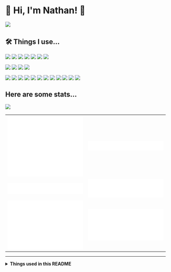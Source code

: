# 👋 Hi, I'm Nathan! 👋
<!--<img src="https://i.ibb.co/sg1PbY6/veI5xzMF.gif">-->
<!--<h1><img src="https://emojis.slackmojis.com/emojis/images/1562883039/5948/bongo_blob.gif?1562883039" width="30"> <img src="https://emojis.slackmojis.com/emojis/images/1563480763/5999/meow_party.gif?1563480763" width="30"> <img src="https://emojis.slackmojis.com/emojis/images/1547582922/5197/party_blob.gif?1547582922" width="45"> I'm Nathan~! <img src="https://emojis.slackmojis.com/emojis/images/1547582922/5197/party_blob.gif?1547582922" width="45"> <img src="https://emojis.slackmojis.com/emojis/images/1563480763/5999/meow_party.gif?1563480763" width="30"> <img src="https://emojis.slackmojis.com/emojis/images/1536351075/4595/blob-turtle.gif?1536351075" width="35"><h1>-->

[![](https://visitor-badge-reloaded.herokuapp.com/badge?page_id=nathan13888-visitor-badge-reloaded&color=779BE7&lcolor=&style=for-the-badge&logo=Github&logoColor=white&custom=CNT%20Visitors&text=&color=ffffff&cache=on)](https://github.com/Nathan13888/VisitorBadgeReloaded)

## 🛠 Things I use...

[![](https://img.shields.io/badge/OS-Arch-1793D1?labelColor=111111&style=flat-square&logo=arch-linux&logoColor=white)](https://archlinux.org/)
[![](https://img.shields.io/badge/OS-Artix-10A0CC?labelColor=111111&style=flat-square&logo=artix-linux&logoColor=white)](https://artixlinux.org/)
[![](https://img.shields.io/badge/Server_OS-Debian-A81D33?labelColor=111111&style=flat-square&logo=debian&logoColor=white)](https://www.debian.org/)
[![](https://img.shields.io/badge/Server_OS-Alpine-0D597F?labelColor=111111&style=flat-square&logo=alpine-linux&logoColor=white)](https://alpinelinux.org/)
[![](https://img.shields.io/badge/Editor-VS_Code_Insiders-24bfa5?labelColor=111111&style=flat-square&logo=visual-studio-code&logoColor=white)](https://code.visualstudio.com/)
[![](https://img.shields.io/badge/Editor-Neovim-57A143?labelColor=111111&style=flat-square&logo=neovim&logoColor=white)](https://github.com/neovim/neovim)
[![](https://img.shields.io/badge/Browser-Firefox_Nightly-524dc3?labelColor=111111&style=flat-square&logo=firefox-browser&logoColor=white)](https://www.mozilla.org/en-US/firefox/new/)

[![](https://img.shields.io/badge/Emulator-Alacritty-F46D01?labelColor=111111&style=flat-square&logo=alacritty&logoColor=white)](https://github.com/alacritty/alacritty)
[![](https://img.shields.io/badge/Terminal-ZSH-4EAA25?labelColor=111111&style=flat-square&logo=gnu-bash&logoColor=white)](https://github.com/ohmyzsh/ohmyzsh)
[![](https://img.shields.io/badge/Messaging-Discord-7289da?labelColor=111111&style=flat-square&logo=discord&logoColor=white)](https://discord.com)
[![](https://img.shields.io/badge/Messaging-Matrix-000000?labelColor=111111&style=flat-square&logo=matrix&logoColor=white)](https://matrix.com)
<!--[![](https://img.shields.io/badge/Messaging-Signal-2592E9?labelColor=111111&style=flat-square&logo=signal&logoColor=white)](https://www.signal.org/)-->
![](https://img.shields.io/badge/-C++-00599C?style=flat-square&logo=c%2B%2B&logoColor=white)
![](https://img.shields.io/badge/-Go-00ADD8?style=flat-square&logo=go&logoColor=white)
![](https://img.shields.io/badge/-Java-007396?style=flat-square&logo=java&logoColor=white)
![](https://img.shields.io/badge/-Javascript-F7DF1E?style=flat-square&logo=javascript&logoColor=white)
![](https://img.shields.io/badge/-Typescript-007ACC?style=flat-square&logo=typescript&logoColor=white)
![](https://img.shields.io/badge/-Git-F05032?style=flat-square&logo=git&logoColor=white)
![](https://img.shields.io/badge/-NPM-CB3837?style=flat-square&logo=npm&logoColor=white)
![](https://img.shields.io/badge/-Angular-DD0031?style=flat-square&logo=angular&logoColor=white)
![](https://img.shields.io/badge/-Docker-46a2f1?style=flat-square&logo=docker&logoColor=white)
![](https://img.shields.io/badge/-Kubernetes-326CE5?style=flat-square&logo=kubernetes&logoColor=white)
![](https://img.shields.io/badge/-ESLint-4B32C3?style=flat-square&logo=eslint&logoColor=white)
![](https://img.shields.io/badge/-Markdown-000000?style=flat-square&logo=markdown&logoColor=white)

<!--![](https://img.shields.io/badge/-Heroku-430098?style=flat-square&logo=heroku&logoColor=white)
![](https://img.shields.io/badge/-Netlify-00C7B7?style=flat-square&logo=netlify&logoColor=white)
![](https://img.shields.io/badge/-Digital_Ocean-0080FF?style=flat-square&logo=digitalocean&logoColor=white)
![](https://img.shields.io/badge/-MongoDB-13aa52?style=flat-square&logo=mongodb&logoColor=white)-->

## Here are some stats...

[![](https://wakatime.com/badge/user/ebadf288-2f58-4ca3-909d-c07fe49f4ae4.svg)](https://wakatime.com/@ebadf288-2f58-4ca3-909d-c07fe49f4ae4)

<table>
  <tr>
    <td align="center">
      <img src="https://github.com/Nathan13888/Nathan13888/blob/master/metrics.classic.svg">
    </td>
    <td align="center">
      <img src="https://github.com/Nathan13888/Nathan13888/blob/master/metrics.plugin.achievements.svg">
    </td>
  </tr>
  <tr>
    <td align="center">
      <img src="https://github.com/Nathan13888/Nathan13888/blob/master/metrics.plugin.languages.svg">
    </td>
    <td align="center">
      <img src="https://github.com/Nathan13888/Nathan13888/blob/master/metrics.plugin.reactions.svg">
    </td>
  </tr>
  <tr>
    <td align="center">
      <img src="https://github.com/Nathan13888/Nathan13888/blob/master/metrics.plugin.wakatime.svg">
    </td>
    <td align="center">
      <img src="https://github.com/Nathan13888/Nathan13888/blob/master/metrics.plugin.isocalendar.svg">
    </td
  </tr>
</table>

---

<details>
  <summary><b>Things used in this README</b></summary>
  <br>
  <ol>
    <li>
      <a href="https://github.com/Nathan13888/VisitorBadgeReloaded">Visitor Badge Reloaded</a>
    </li>
    <li>
      <a href="https://github.com/lowlighter/metrics">Lowlighter's Metrics</a>
    </li>
    <li>
      <a href="https://github.com/anmol098/waka-readme-stats">waka-readme-stats</a>
    </li>
    <li>
      <a href="https://github.com/anuraghazra/github-readme-stats">github-readme-stats</a>
    </li>
  </ol>
</details>
